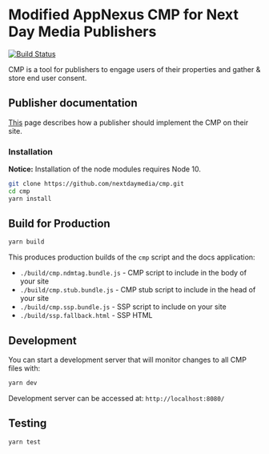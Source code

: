 # Modified AppNexus CMP for Next Day Media Publishers

[![Build Status](https://travis-ci.org/nextdaymedia/cmp.svg?branch=master)](https://travis-ci.org/nextdaymedia/cmp)

CMP is a tool for publishers to engage users of their properties and gather & store end user consent.

## Publisher documentation
[This](docs/README.md) page describes how a publisher should implement the CMP on their site.

### Installation

**Notice:** Installation of the node modules requires Node 10.

```sh
git clone https://github.com/nextdaymedia/cmp.git
cd cmp
yarn install
```

## Build for Production

```sh
yarn build
```

This produces production builds of the `cmp` script and the docs application:
+ `./build/cmp.ndmtag.bundle.js` - CMP script to include in the body of your site
+ `./build/cmp.stub.bundle.js` - CMP stub script to  include in the head of your site
+ `./build/cmp.ssp.bundle.js` - SSP script to include on your site
+ `./build/ssp.fallback.html` - SSP HTML

## Development
You can start a development server that will monitor changes to all CMP files with:
```sh
yarn dev
```

Development server can be accessed at:
`http://localhost:8080/`

## Testing

```sh
yarn test
```
